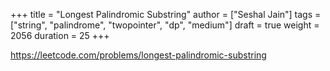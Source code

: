 +++
title = "Longest Palindromic Substring"
author = ["Seshal Jain"]
tags = ["string", "palindrome", "twopointer", "dp", "medium"]
draft = true
weight = 2056
duration = 25
+++

<https://leetcode.com/problems/longest-palindromic-substring>
